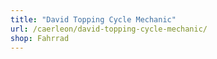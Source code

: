 ```yaml
---
title: "David Topping Cycle Mechanic"
url: /caerleon/david-topping-cycle-mechanic/
shop: Fahrrad
---
```

